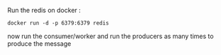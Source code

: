 Run the redis on docker :
```
docker run -d -p 6379:6379 redis
```
now run the consumer/worker and run the producers as many times to produce the message

